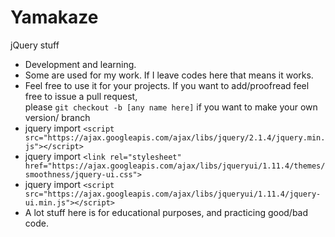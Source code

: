 # Yamakaze
jQuery stuff

- Development and learning.
- Some are used for my work. If I leave codes here that means it works.
- Feel free to use it for your projects. If you want to add/proofread feel free to issue a pull request, <br/>
please `git checkout -b [any name here]` if you want to make your own version/ branch 
- jquery import `<script src="https://ajax.googleapis.com/ajax/libs/jquery/2.1.4/jquery.min.js"></script>`
- jquery import `<link rel="stylesheet" href="https://ajax.googleapis.com/ajax/libs/jqueryui/1.11.4/themes/smoothness/jquery-ui.css">`
- jquery import `<script src="https://ajax.googleapis.com/ajax/libs/jqueryui/1.11.4/jquery-ui.min.js"></script>`
- A lot stuff here is for educational purposes, and practicing good/bad code.
